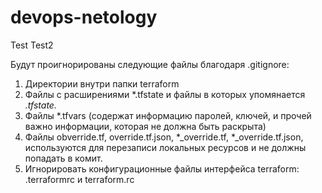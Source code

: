 # devops-netology
Test
Test2

Будут проигнорированы следующие файлы благодаря .gitignore:
1. Директории внутри папки terraform
2. Файлы с расширениями *.tfstate и файлы в которых упомянается *.tfstate.*
3. Файлы *.tfvars (содержат информацию паролей, ключей, и прочей важно информации, которая не должна быть раскрыта)
4. Файлы obverride.tf, override.tf.json, *_override.tf, *_override.tf.json, используются для перезаписи локальных ресурсов и не должны попадать в комит.
5. Игнорировать конфигурационные файлы интерфейса terraform: .terraformrc и terraform.rc
